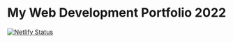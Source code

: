 # My Web Development Portfolio 2022

[![Netlify Status](https://api.netlify.com/api/v1/badges/90ad83a0-1aa1-4bc9-8141-0f30e145019e/deploy-status)](https://app.netlify.com/sites/modest-banach-e5c746/deploys)
